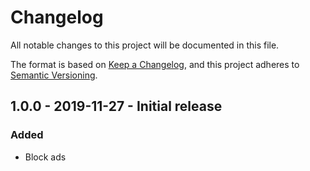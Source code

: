 # Changelog
All notable changes to this project will be documented in this file.

The format is based on [Keep a Changelog](changelog),
and this project adheres to [Semantic Versioning](semver).

<!--
## X.X.X - XXXX-XX-XX - XXXXXX

### Added
### Changed
### Deprecated
### Removed
### Fixed
### Security
-->

## 1.0.0 - 2019-11-27 - Initial release

### Added
- Block ads

[changelog]: https://keepachangelog.com/en/1.0.0/
[semver]: https://semver.org/spec/v2.0.0.html